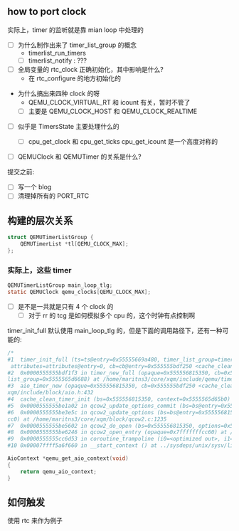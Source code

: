 ## how to port clock
实际上，timer 的监听就是靠 mian loop 中处理的

- [ ] 为什么制作出来了 timer_list_group 的概念
  - timerlist_run_timers
  - [ ] timerlist_notify : ???
- [ ] 全局变量的 rtc_clock 正确初始化，其中影响是什么?
  - 在 rtc_configure 的地方初始化的
- 为什么搞出来四种 clock 的呀
  - QEMU_CLOCK_VIRTUAL_RT 和 icount 有关，暂时不管了
  - [ ] 主要是 QEMU_CLOCK_HOST 和 QEMU_CLOCK_REALTIME

- [ ] 似乎是 TimersState 主要处理什么的
  - [ ] cpu_get_clock 和 cpu_get_ticks cpu_get_icount 是一个高度对称的

- [ ] QEMUClock 和 QEMUTimer 的关系是什么?


提交之前:
- [ ] 写一个 blog
- [ ] 清理掉所有的 PORT_RTC

## 构建的层次关系
```c
struct QEMUTimerListGroup {
    QEMUTimerList *tl[QEMU_CLOCK_MAX];
};
```

### 实际上，这些 timer
```c
QEMUTimerListGroup main_loop_tlg;
static QEMUClock qemu_clocks[QEMU_CLOCK_MAX];
```
- [ ] 是不是一共就是只有 4 个 clock 的
  - [ ] 对于 rr 的 tcg 是如何模拟多个 cpu 的，这个时钟有点控制啊

timer_init_full 默认使用 main_loop_tlg 的，但是下面的调用路径下，还有一种可能的:
```c
/*
#1  timer_init_full (ts=ts@entry=0x55555669a480, timer_list_group=timer_list_group@entry=0x5555565d6688, type=type@entry=QEMU_CLOCK_VIRTUAL, scale=scale@entry=1000000,
 attributes=attributes@entry=0, cb=cb@entry=0x555555bdf250 <cache_clean_timer_cb>, opaque=0x555556815350) at /home/maritns3/core/xqm/util/qemu-timer.c:368
#2  0x0000555555bdf1f3 in timer_new_full (opaque=0x555556815350, cb=0x555555bdf250 <cache_clean_timer_cb>, attributes=0, scale=1000000, type=QEMU_CLOCK_VIRTUAL, timer_
list_group=0x5555565d6688) at /home/maritns3/core/xqm/include/qemu/timer.h:531
#3  aio_timer_new (opaque=0x555556815350, cb=0x555555bdf250 <cache_clean_timer_cb>, scale=1000000, type=QEMU_CLOCK_VIRTUAL, ctx=0x5555565d65b0) at /home/maritns3/core/
xqm/include/block/aio.h:432
#4  cache_clean_timer_init (bs=0x555556815350, context=0x5555565d65b0) at /home/maritns3/core/xqm/block/qcow2.c:828
#5  0x0000555555be1a02 in qcow2_update_options_commit (bs=bs@entry=0x555556815350, r=r@entry=0x7fffe841fe20) at /home/maritns3/core/xqm/block/qcow2.c:1208
#6  0x0000555555be3e5c in qcow2_update_options (bs=bs@entry=0x555556815350, options=options@entry=0x555556bd0c00, flags=flags@entry=139266, errp=errp@entry=0x7fffffffc
cc0) at /home/maritns3/core/xqm/block/qcow2.c:1235
#7  0x0000555555be5602 in qcow2_do_open (bs=0x555556815350, options=0x555556bd0c00, flags=139266, errp=0x7fffffffccc0) at /home/maritns3/core/xqm/block/qcow2.c:1513
#8  0x0000555555be6246 in qcow2_open_entry (opaque=0x7fffffffcc60) at /home/maritns3/core/xqm/block/qcow2.c:1792
#9  0x0000555555cc6d53 in coroutine_trampoline (i0=<optimized out>, i1=<optimized out>) at /home/maritns3/core/xqm/util/coroutine-ucontext.c:115
#10 0x00007ffff5a6f660 in __start_context () at ../sysdeps/unix/sysv/linux/x86_64/__start_context.S:91
```

```c
AioContext *qemu_get_aio_context(void)
{
    return qemu_aio_context;
}
```

## 如何触发
使用 rtc 来作为例子
